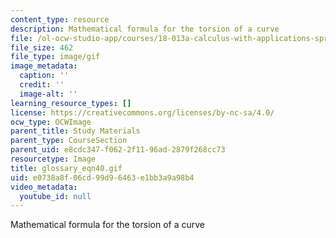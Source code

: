 ```yaml
---
content_type: resource
description: Mathematical formula for the torsion of a curve
file: /ol-ocw-studio-app/courses/18-013a-calculus-with-applications-spring-2005/e0738a8f06cd99d96463e1bb3a9a98b4_glossary_eqn40.gif
file_size: 462
file_type: image/gif
image_metadata:
  caption: ''
  credit: ''
  image-alt: ''
learning_resource_types: []
license: https://creativecommons.org/licenses/by-nc-sa/4.0/
ocw_type: OCWImage
parent_title: Study Materials
parent_type: CourseSection
parent_uid: e8cdc347-f062-2f11-96ad-2879f268cc73
resourcetype: Image
title: glossary_eqn40.gif
uid: e0738a8f-06cd-99d9-6463-e1bb3a9a98b4
video_metadata:
  youtube_id: null
---
```

Mathematical formula for the torsion of a curve